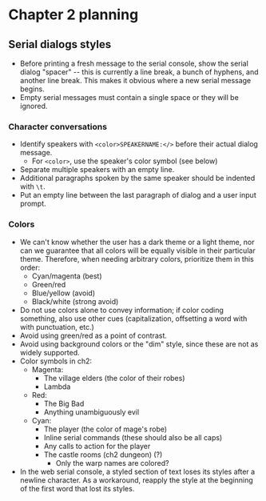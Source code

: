 # Chapter 2 planning

## Serial dialogs styles

- Before printing a fresh message to the serial console, show the serial dialog "spacer" -- this is currently a line break, a bunch of hyphens, and another line break. This makes it obvious where a new serial message begins.
- Empty serial messages must contain a single space or they will be ignored.

### Character conversations

- Identify speakers with `<color>SPEAKERNAME:</>` before their actual dialog message.
	- For `<color>`, use the speaker's color symbol (see below)
- Separate multiple speakers with an empty line.
- Additional paragraphs spoken by the same speaker should be indented with `\t`.
- Put an empty line between the last paragraph of dialog and a user input prompt.

### Colors

- We can't know whether the user has a dark theme or a light theme, nor can we guarantee that all colors will be equally visible in their particular theme. Therefore, when needing arbitrary colors, prioritize them in this order:
	- Cyan/magenta (best)
	- Green/red
	- Blue/yellow (avoid)
	- Black/white (strong avoid)
- Do not use colors alone to convey information; if color coding something, also use other cues (capitalization, offsetting a word with with punctuation, etc.)
- Avoid using green/red as a point of contrast.
- Avoid using background colors or the "dim" style, since these are not as widely supported.
- Color symbols in ch2:
	- Magenta:
		- The village elders (the color of their robes)
		- Lambda
	- Red:
		- The Big Bad
		- Anything unambiguously evil
	- Cyan:
		- The player (the color of mage's robe)
		- Inline serial commands (these should also be all caps)
		- Any calls to action for the player
		- The castle rooms (ch2 dungeon) (?)
			- Only the warp names are colored?
- In the web serial console, a styled section of text loses its styles after a newline character. As a workaround, reapply the style at the beginning of the first word that lost its styles.
